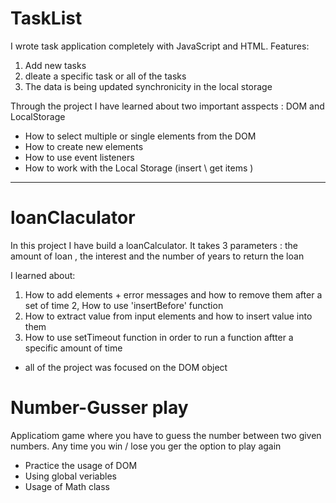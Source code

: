 # TaskList

I wrote task application completely with JavaScript and HTML. 
Features:
1. Add new tasks
2. dleate a specific task or all of the tasks
3. The data is being updated 
synchronicity in the local storage

Through the project I have learned about two important asspects : DOM and LocalStorage
- How to select multiple or single elements from the DOM
- How to create new elements
- How to use event listeners
- How to work with the Local Storage (insert \ get items ) 


-----------------------------------------------------------------------

# loanClaculator

In this project I have build a loanCalculator. 
It takes 3 parameters : the amount of loan , the interest and the number of years to return the loan

I learned about:
1. How to add elements + error messages and how to remove them after a set of time 
2, How to use 'insertBefore' function
3. How to extract value from input elements and how to insert value into them
4. How to use setTimeout function in order to run a function aftter a specific amount of time

- all of the project was focused on the DOM object


# Number-Gusser play
Applicatiom game where you have to guess the number between two given numbers.
Any time you win / lose you ger the option to play again

- Practice the usage of DOM
- Using global veriables
- Usage of Math class
